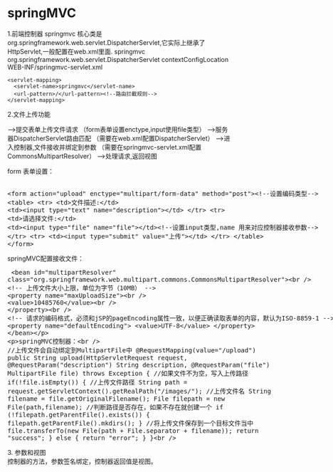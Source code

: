 # springMVC
1.前端控制器
  springmvc 核心类是org.springframework.web.servlet.DispatcherServlet,它实际上继承了HttpServlet,一般配置在web.xml里面.
    <servlet>
      <servlet-name>springmvc</servlet-name>
      <servlet-class>org.springframework.web.servlet.DispatcherServlet</servlet-class>
      <init-param>
        <param-name>contextConfigLocation</param-name>
        <param-value>WEB-INF/springmvc-servlet.xml</param-value>
      </init-param>
    </servlet>

    <servlet-mapping>
      <servlet-name>springmvc</servlet-name>
      <url-pattern>/</url-pattern><!--路由拦截规则-->
    </servlet-mapping>
    
2.文件上传功能
   
   -->提交表单上传文件请求
      （form表单设置enctype,input使用file类型）
   -->服务器DispatcherServlet路由匹配
      （需要在web.xml配置DispatcherServlet）
   -->进入控制器,文件接收并绑定到参数
      （需要在springmvc-servlet.xml配置CommonsMultipartResolver）
   -->处理请求,返回视图   
    
   form 表单设置：
    <xmp>
    <form action="upload" enctype="multipart/form-data" method="post"><!--设置编码类型-->
        <table>
            <tr>
                <td>文件描述:</td>
                <td><input type="text" name="description"></td>
            </tr>
            <tr>
                <td>请选择文件:</td>
                <td><input type="file" name="file"></td><!--设置input类型,name 用来对应控制器接收参数-->
            </tr>
            <tr>
                <td><input type="submit" value="上传"></td>
            </tr>
        </table>
    </form>
    </xmp>
   springMVC配置接收文件：    
    <xmp>
    <bean id="multipartResolver"  
        class="org.springframework.web.multipart.commons.CommonsMultipartResolver">  
        <!-- 上传文件大小上限，单位为字节（10MB） -->
        <property name="maxUploadSize">  
            <value>10485760</value>  
        </property>  
        <!-- 请求的编码格式，必须和jSP的pageEncoding属性一致，以便正确读取表单的内容，默认为ISO-8859-1 -->
        <property name="defaultEncoding">
            <value>UTF-8</value>
        </property>
    </bean>
    
   springMVC控制器：	  
    //上传文件会自动绑定到MultipartFile中
    @RequestMapping(value="/upload")
    public String upload(HttpServletRequest request,
           @RequestParam("description") String description,
           @RequestParam("file") MultipartFile file) throws Exception {
       //如果文件不为空，写入上传路径
       if(!file.isEmpty()) {
           //上传文件路径
           String path = request.getServletContext().getRealPath("/images/");
           //上传文件名
           String filename = file.getOriginalFilename();
           File filepath = new File(path,filename);
           //判断路径是否存在，如果不存在就创建一个
           if (!filepath.getParentFile().exists()) { 
               filepath.getParentFile().mkdirs();
           }
           //将上传文件保存到一个目标文件当中
           file.transferTo(new File(path + File.separator + filename));
           return "success";
       } else {
           return "error";
       }
    }   
   </xmp>
 3. 参数和视图  
    控制器的方法，参数签名绑定，控制器返回值是视图。

